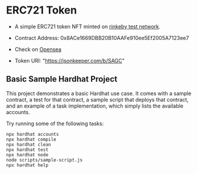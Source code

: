 # ERC721 Token

- A simple ERC721 token NFT minted on [rinkeby test network](https://rinkeby.etherscan.io/address/0x8ACe1669DBB20B10AAFe910ee5Ef2005A7123ee7).

- Contract Address: 0x8ACe1669DBB20B10AAFe910ee5Ef2005A7123ee7

- Check on [Opensea](https://testnets.opensea.io/assets/0x8ace1669dbb20b10aafe910ee5ef2005a7123ee7/1)

- Token URI: "https://jsonkeeper.com/b/SAGC"

## Basic Sample Hardhat Project

This project demonstrates a basic Hardhat use case. It comes with a sample contract, a test for that contract, a sample script that deploys that contract, and an example of a task implementation, which simply lists the available accounts.

Try running some of the following tasks:

```shell
npx hardhat accounts
npx hardhat compile
npx hardhat clean
npx hardhat test
npx hardhat node
node scripts/sample-script.js
npx hardhat help
```
